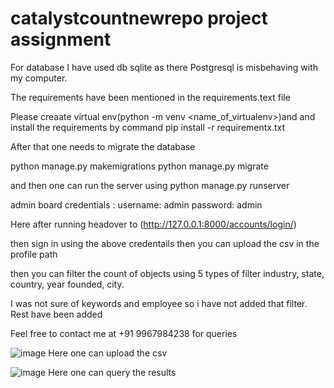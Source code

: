 # catalystcountnewrepo project assignment

For database I have used db sqlite as there Postgresql is misbehaving with my computer. 

The requirements have been mentioned in the requirements.text file 

Please creaate virtual env(python -m venv <name_of_virtualenv>)and and install the requirements by 
command pip install -r requirementx.txt 

After that one needs to migrate the database 

python manage.py makemigrations 
python manage.py migrate 

and then one can run the server using python manage.py runserver

admin board credentials : username: admin password: admin

Here after running headover to (http://127.0.0.1:8000/accounts/login/)

then sign in using the above credentails then you can upload the csv in the profile path 

then you can filter the count of objects using 5 types of filter industry, state, country, year founded, city. 

I was not sure of keywords and employee so i have not added that filter. Rest have been added 

Feel free to contact me at +91 9967984238 for queries 

![image](https://github.com/nagiakash7/catalystcountnewrepo/assets/46391923/f0514fca-6184-481d-91e7-e8a2d8d30365)
Here one can upload the csv 

![image](https://github.com/nagiakash7/catalystcountnewrepo/assets/46391923/8444866e-c1f4-4947-9ed1-b4adf5146445)
Here one can query the results


